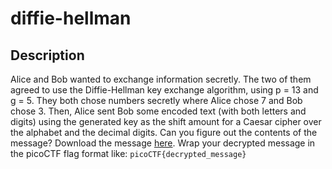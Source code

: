 # diffie-hellman

## Description
Alice and Bob wanted to exchange information secretly. The two of them agreed to use the Diffie-Hellman key exchange algorithm, using p = 13 and g = 5. They both chose numbers secretly where Alice chose 7 and Bob chose 3. Then, Alice sent Bob some encoded text (with both letters and digits) using the generated key as the shift amount for a Caesar cipher over the alphabet and the decimal digits. Can you figure out the contents of the message?
Download the message [here](https://artifacts.picoctf.net/c/454/message.txt).
Wrap your decrypted message in the picoCTF flag format like: `picoCTF{decrypted_message}`
